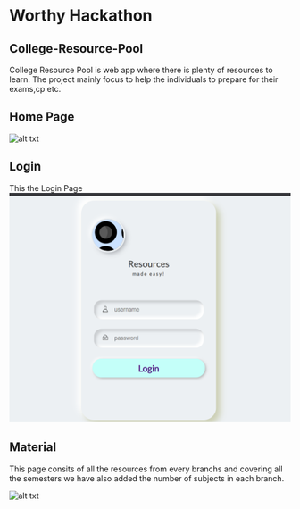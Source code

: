 # Worthy Hackathon



## College-Resource-Pool
  
 College Resource Pool is web app where there is plenty of resources to learn. 
 The project mainly focus to help the individuals to prepare for their exams,cp etc.
 
 ## Home Page
 
 ![alt txt](https://github.com/hrudai2002/College-Resource-Pool/blob/main/Home.gif)
 
 ## Login 
  
  This the Login Page
  ![alt txt](https://github.com/hrudai2002/College-Resource-Pool/blob/main/Login.png)
  
 ## Material
  
  This page consits of all the resources from every branchs and covering all the semesters
  we have also added the number of subjects in each branch.
  
  
  ![alt txt](https://github.com/hrudai2002/College-Resource-Pool/blob/main/Material.gif)
  

